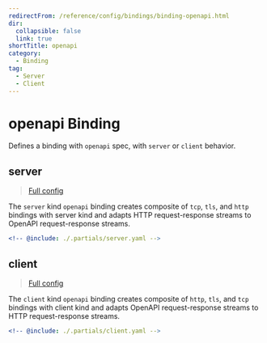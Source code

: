 ```yaml
---
redirectFrom: /reference/config/bindings/binding-openapi.html
dir:
  collapsible: false
  link: true
shortTitle: openapi
category:
  - Binding
tag:
  - Server
  - Client
---
```


# openapi Binding

Defines a binding with `openapi` spec, with `server` or `client` behavior.

## server

> [Full config](./server.md)

The `server` kind `openapi` binding creates composite of `tcp`, `tls`, and `http` bindings with server kind and adapts HTTP request-response streams to OpenAPI request-response streams.

```yaml {3}
<!-- @include: ./.partials/server.yaml -->
```

## client

> [Full config](./client.md)

The `client` kind `openapi` binding creates composite of `http`, `tls`, and `tcp` bindings with client kind and adapts OpenAPI request-response streams to HTTP request-response streams.

```yaml {3}
<!-- @include: ./.partials/client.yaml -->
```
